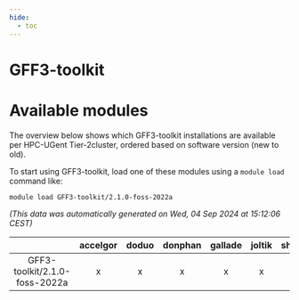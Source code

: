 ```yaml
---
hide:
  - toc
---
```


GFF3-toolkit
============

# Available modules


The overview below shows which GFF3-toolkit installations are available per HPC-UGent Tier-2cluster, ordered based on software version (new to old).

To start using GFF3-toolkit, load one of these modules using a `module load` command like:

```shell
module load GFF3-toolkit/2.1.0-foss-2022a
```

*(This data was automatically generated on Wed, 04 Sep 2024 at 15:12:06 CEST)*  

| |accelgor|doduo|donphan|gallade|joltik|shinx|skitty|
| :---: | :---: | :---: | :---: | :---: | :---: | :---: | :---: |
|GFF3-toolkit/2.1.0-foss-2022a|x|x|x|x|x|-|x|
